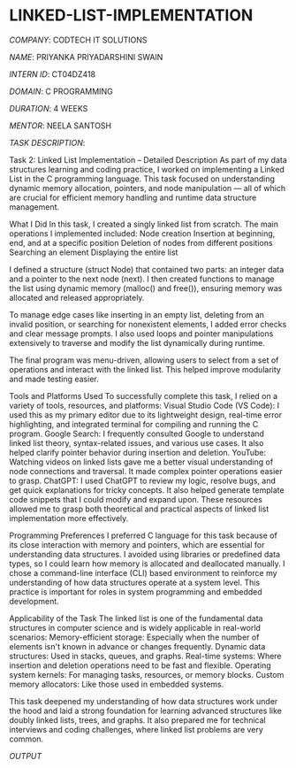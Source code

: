 # LINKED-LIST-IMPLEMENTATION

*COMPANY*: CODTECH IT SOLUTIONS

*NAME*: PRIYANKA PRIYADARSHINI SWAIN

*INTERN ID*: CT04DZ418

*DOMAIN*: C PROGRAMMING

*DURATION*: 4 WEEKS

*MENTOR*: NEELA SANTOSH

*TASK DESCRIPTION*:

Task 2: Linked List Implementation – Detailed Description
As part of my data structures learning and coding practice, I worked on implementing a Linked List in the C programming language. This task focused on understanding dynamic memory allocation, pointers, and node manipulation — all of which are crucial for efficient memory handling and runtime data structure management.

What I Did
In this task, I created a singly linked list from scratch. The main operations I implemented included:
Node creation
Insertion at beginning, end, and at a specific position
Deletion of nodes from different positions
Searching an element
Displaying the entire list

I defined a structure (struct Node) that contained two parts: an integer data and a pointer to the next node (next). I then created functions to manage the list using dynamic memory (malloc() and free()), ensuring memory was allocated and released appropriately.

To manage edge cases like inserting in an empty list, deleting from an invalid position, or searching for nonexistent elements, I added error checks and clear message prompts. I also used loops and pointer manipulations extensively to traverse and modify the list dynamically during runtime.

The final program was menu-driven, allowing users to select from a set of operations and interact with the linked list. This helped improve modularity and made testing easier.

Tools and Platforms Used
To successfully complete this task, I relied on a variety of tools, resources, and platforms:
Visual Studio Code (VS Code): I used this as my primary editor due to its lightweight design, real-time error highlighting, and integrated terminal for compiling and running the C program.
Google Search: I frequently consulted Google to understand linked list theory, syntax-related issues, and various use cases. It also helped clarify pointer behavior during insertion and deletion.
YouTube: Watching videos on linked lists gave me a better visual understanding of node connections and traversal. It made complex pointer operations easier to grasp. ChatGPT: I used ChatGPT to review my logic, resolve bugs, and get quick explanations for tricky concepts. It also helped generate template code snippets that I could modify and expand upon.
These resources allowed me to grasp both theoretical and practical aspects of linked list implementation more effectively.

Programming Preferences
I preferred C language for this task because of its close interaction with memory and pointers, which are essential for understanding data structures. I avoided using libraries or predefined data types, so I could learn how memory is allocated and deallocated manually.
I chose a command-line interface (CLI) based environment to reinforce my understanding of how data structures operate at a system level. This practice is important for roles in system programming and embedded development.

Applicability of the Task
The linked list is one of the fundamental data structures in computer science and is widely applicable in real-world scenarios:
Memory-efficient storage: Especially when the number of elements isn't known in advance or changes frequently.
Dynamic data structures: Used in stacks, queues, and graphs.
Real-time systems: Where insertion and deletion operations need to be fast and flexible.
Operating system kernels: For managing tasks, resources, or memory blocks.
Custom memory allocators: Like those used in embedded systems.

This task deepened my understanding of how data structures work under the hood and laid a strong foundation for learning advanced structures like doubly linked lists, trees, and graphs. It also prepared me for technical interviews and coding challenges, where linked list problems are very common.

*OUTPUT*
